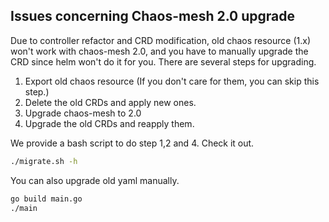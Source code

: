 ## Issues concerning Chaos-mesh 2.0 upgrade
Due to controller refactor and CRD modification, old chaos resource (1.x) won't work with chaos-mesh 2.0, and you have to manually upgrade the CRD since helm won't do it for you. There are several steps for upgrading.

1. Export old chaos resource (If you don't care for them, you can skip this step.)
2. Delete the old CRDs and apply new ones.
3. Upgrade chaos-mesh to 2.0
4. Upgrade the old CRDs and reapply them.

We provide a bash script to do step 1,2 and 4. Check it out.

``` bash
./migrate.sh -h
```

You can also upgrade old yaml manually.

``` bash
go build main.go
./main
```
